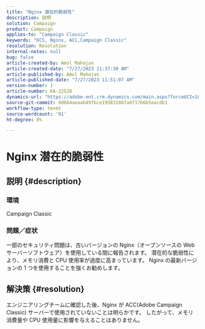 ```yaml
---
title: "Nginx 潜在的脆弱性"
description: 説明
solution: Campaign
product: Campaign
applies-to: "Campaign Classic"
keywords: "KCS, Nginx, ACC,Campaign Classic"
resolution: Resolution
internal-notes: null
bug: false
article-created-by: Amol Mahajan
article-created-date: "7/27/2023 11:37:30 AM"
article-published-by: Amol Mahajan
article-published-date: "7/27/2023 11:51:07 AM"
version-number: 1
article-number: KA-22528
dynamics-url: "https://adobe-ent.crm.dynamics.com/main.aspx?forceUCI=1&pagetype=entityrecord&etn=knowledgearticle&id=2f24ebf6-712c-ee11-bdf4-6045bd006079"
source-git-commit: 9d6b4aeaab49fbce195831867a6f1766b5eacdb1
workflow-type: tm+mt
source-wordcount: '91'
ht-degree: 8%

---
```


# Nginx 潜在的脆弱性

## 説明 {#description}


### <b>環境</b>

Campaign Classic



### <b>問題／症状</b>

一部のセキュリティ問題は、古いバージョンの Nginx（オープンソースの Web サーバーソフトウェア）を使用している間に報告されます。 潜在的な脆弱性により、メモリ消費と CPU 使用率が過度に高まっています。 Nginx の最新バージョンの 1 つを使用することを強くお勧めします。


## 解決策 {#resolution}


エンジニアリングチームに確認した後、Nginx が ACC(Adobe Campaign Classic) サーバーで使用されていないことは明らかです。 したがって、メモリ消費量や CPU 使用量に影響を与えることはありません。


